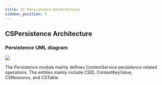 ```yaml
---
title: CS Persistence Architecture
sidebar_position: 5
---
```


## **CSPersistence Architecture**

### Persistence UML diagram

![](/Images/Architecture/Public_Enhancement_Service/ContextService/linkis-contextservice-persistence-01.png)

The Persistence module mainly defines ContextService persistence related operations. The entities mainly include CSID, ContextKeyValue, CSResource, and CSTable.
